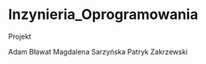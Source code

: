 Inzynieria_Oprogramowania
=========================

Projekt

Adam Bławat
Magdalena Sarzyńska
Patryk Zakrzewski